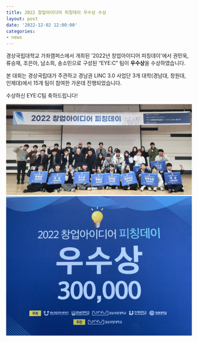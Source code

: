```yaml
---
title: 2022 창업아이디어 피칭데이 우수상 수상
layout: post
date: '2022-12-02 12:00:00'
categories:
- news
---
```


경상국립대학교 가좌캠퍼스에서 개최된 '2022년 창업아이디어 피칭데이'에서 권민욱, 류승재, 조은아, 남소희, 송소민으로 구성된 “EYE:C” 팀이 **우수상**을 수상하였습니다. 

본 대회는 경상국립대가 주관하고 경남권 LINC 3.0 사업단 3개 대학(경남대, 창원대, 인제대)에서 15개 팀이 참여한 가운데 진행되었습니다.

수상하신 EYE:C팀 축하드립니다!


<img src="/post_image/22_창업아이디어피칭데이_1.jpg" width="700">
<img src="/post_image/22_창업아이디어피칭데이_2.jpg" width="700">